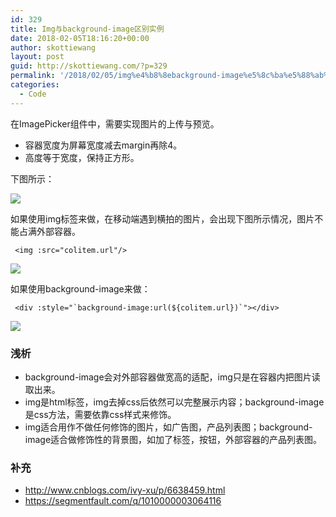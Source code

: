 ```yaml
---
id: 329
title: Img与background-image区别实例
date: 2018-02-05T18:16:20+00:00
author: skottiewang
layout: post
guid: http://skottiewang.com/?p=329
permalink: '/2018/02/05/img%e4%b8%8ebackground-image%e5%8c%ba%e5%88%ab%e5%ae%9e%e4%be%8b/'
categories:
  - Code
---
```

在ImagePicker组件中，需要实现图片的上传与预览。

  * 容器宽度为屏幕宽度减去margin再除4。
  * 高度等于宽度，保持正方形。

下图所示：

<!--more-->

![](http://skottiewang.com/wp-content/uploads/2018/02/图1.jpg)

如果使用img标签来做，在移动端遇到横拍的图片，会出现下图所示情况，图片不能占满外部容器。

<pre class="line-numbers prism-highlight" data-start="1"><code class="language-html"> &lt;img :src="colitem.url"/&gt;
</code></pre>

![](http://skottiewang.com/wp-content/uploads/2018/02/%E5%9B%BE2.jpg)

如果使用background-image来做：

<pre class="line-numbers prism-highlight" data-start="1"><code class="language-html"> &lt;div :style="`background-image:url(${colitem.url})`"&gt;&lt;/div&gt;
</code></pre>

![](http://skottiewang.com/wp-content/uploads/2018/02/%E5%9B%BE3.jpg)

### 浅析

  * background-image会对外部容器做宽高的适配，img只是在容器内把图片读取出来。
  * img是html标签，img去掉css后依然可以完整展示内容；background-image是css方法，需要依靠css样式来修饰。
  * img适合用作不做任何修饰的图片，如广告图，产品列表图；background-image适合做修饰性的背景图，如加了标签，按钮，外部容器的产品列表图。

### 补充

  * http://www.cnblogs.com/ivy-xu/p/6638459.html
  * https://segmentfault.com/q/1010000003064116

